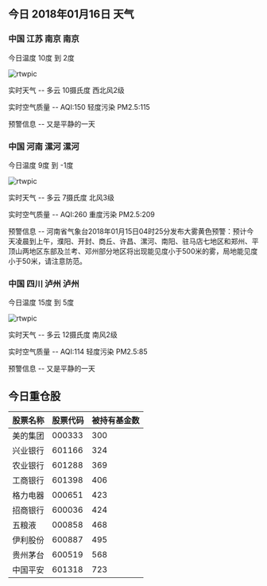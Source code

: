 ## 今日 2018年01月16日 天气
### 中国 江苏 南京 南京

今日温度 10度 到 2度

![rtwpic](http://app1.showapi.com/weather/icon/day/01.png)

实时天气 -- 多云 10摄氏度 西北风2级

实时空气质量 -- AQI:150 轻度污染 PM2.5:115

预警信息 -- 又是平静的一天
    
### 中国 河南 漯河 漯河

今日温度 9度 到 -1度

![rtwpic](http://app1.showapi.com/weather/icon/day/01.png)

实时天气 -- 多云 7摄氏度 北风3级

实时空气质量 -- AQI:260 重度污染 PM2.5:209

预警信息 -- 河南省气象台2018年01月15日04时25分发布大雾黄色预警：预计今天凌晨到上午，濮阳、开封、商丘、许昌、漯河、南阳、驻马店七地区和郑州、平顶山两地区东部及兰考、邓州部分地区将出现能见度小于500米的雾，局地能见度小于50米，请注意防范。
    
### 中国 四川 泸州 泸州

今日温度 15度 到 5度

![rtwpic](http://app1.showapi.com/weather/icon/day/01.png)

实时天气 -- 多云 12摄氏度 南风2级

实时空气质量 -- AQI:114 轻度污染 PM2.5:85

预警信息 -- 又是平静的一天
    
## 今日重仓股 

|股票名称|股票代码|被持有基金数|
|---|---|---|
|美的集团|000333|300|
|兴业银行|601166|324|
|农业银行|601288|369|
|工商银行|601398|406|
|格力电器|000651|423|
|招商银行|600036|424|
|五粮液|000858|468|
|伊利股份|600887|495|
|贵州茅台|600519|568|
|中国平安|601318|723|

